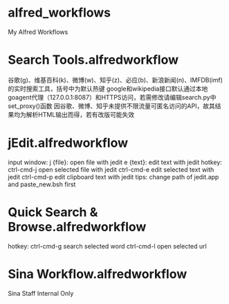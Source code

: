 alfred_workflows
================
My Alfred Workflows

Search Tools.alfredworkflow
===========================
谷歌(g)、维基百科(k)、微博(w)、知乎(z)、必应(b)、新浪新闻(n)、IMFDB(imf)的实时搜索工具，括号中为默认热键
google和wikipedia接口默认通过本地goagent代理（127.0.0.1:8087）和HTTPS访问，若需修改请编辑search.py中set_proxy()函数
因谷歌、微博、知乎未提供不限流量可匿名访问的API，故其结果均为解析HTML输出而得，若有改版可能失效

jEdit.alfredworkflow
====================
input window:
	j {file}:		open file with jedit
	e {text}:		edit text with jedit
hotkey:
	ctrl-cmd-j		open selected file with jedit
	ctrl-cmd-e		edit selected text with jedit
	ctrl-cmd-p		edit clipboard text with jedit
tips:
	change path of jedit.app and paste_new.bsh first
	
Quick Search & Browse.alfredworkflow
====================================
hotkey:
	ctrl-cmd-g		search selected word
	ctrl-cmd-l		open selected url

Sina Workflow.alfredworkflow
============================
Sina Staff Internal Only 
